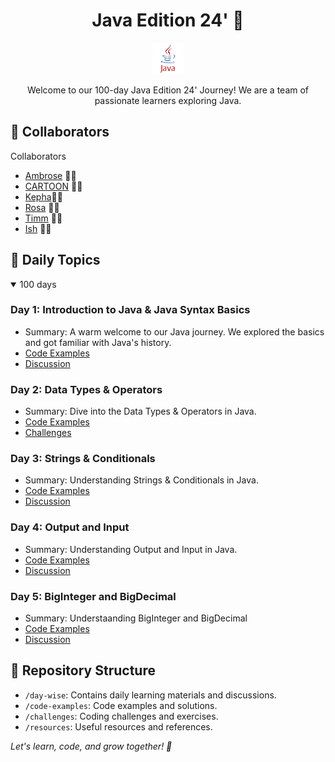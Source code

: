 <h1 align="center">Java Edition 24' 🚀</h1>

<p align="center">
  <img src="images/java.png" alt="Java Logo" width="50">
</p>

<p align="center">
  Welcome to our 100-day Java Edition 24' Journey! We are a team of passionate learners exploring Java.
</p>

## 🌟 Collaborators

Collaborators

- [Ambrose](https://github.com/AmbroseOtundo) 👨‍💻
- [CARTOON](https://github.com/CARTOON01) 👨‍💻
- [Kepha](https://github.com/AngelofVerdant)👨‍💻
- [Rosa](https://github.com/rose-w-mwangi) 👩‍💻
- [Timm](https://github.com/timontuitoek) 👨‍💻 
- [Ish](https://github.com/ngetichishmael) 👨‍💻 

## 📆 Daily Topics

<details open>
<summary>100 days</summary>

### Day 1: Introduction to Java & Java Syntax Basics

- Summary: A warm welcome to our Java journey. We explored the basics and got familiar with Java's history.
- [Code Examples](./day-wise/day1-code-examples.md)
- [Discussion](./day-wise/day1.md)

### Day 2: Data Types & Operators

- Summary: Dive into the Data Types & Operators in Java.
- [Code Examples](./day-wise/day2-code-examples.md)
- [Challenges](./day-wise/day2.md)

### Day 3: Strings & Conditionals

- Summary: Understanding Strings & Conditionals in Java.
- [Code Examples](./day-wise/day3-code-examples.md)
- [Discussion](./day-wise/day3.md)

### Day 4: Output and Input

- Summary: Understanding Output and Input in Java.
- [Code Examples](./day-wise/day4-code-examples.md)
- [Discussion](./day-wise/day4.md)

### Day 5: BigInteger and BigDecimal

- Summary: Understaanding BigInteger and BigDecimal
- [Code Examples](./day-wise/day5-code-examples.md)
- [Discussion](./day-wise/day5.md)

<!-- Continue adding daily topics -->

</details>

## 📂 Repository Structure

- `/day-wise`: Contains daily learning materials and discussions.
- `/code-examples`: Code examples and solutions.
- `/challenges`: Coding challenges and exercises.
- `/resources`: Useful resources and references.


<i>Let's learn, code, and grow together! 🌱 </i>

</details>

